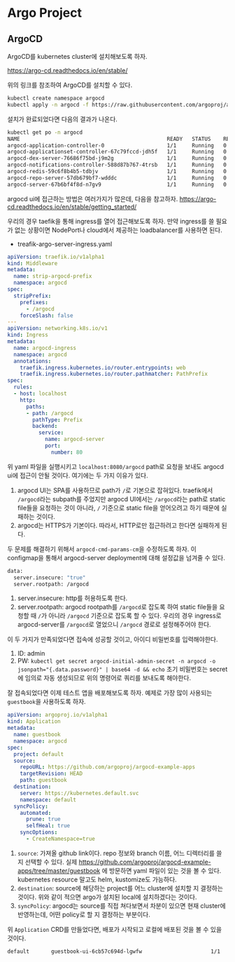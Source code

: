 # Argo Project

## ArgoCD
ArgoCD를 kubernetes cluster에 설치해보도록 하자.

https://argo-cd.readthedocs.io/en/stable/

위의 링크를 참조하여 ArgoCD를 설치할 수 있다.

```sh
kubectl create namespace argocd
kubectl apply -n argocd -f https://raw.githubusercontent.com/argoproj/argo-cd/stable/manifests/install.yaml
```

설치가 완료되었다면 다음의 결과가 나온다.

```sh
kubectl get po -n argocd 
NAME                                               READY   STATUS    RESTARTS   AGE
argocd-application-controller-0                    1/1     Running   0          37s
argocd-applicationset-controller-67c79fccd-jdh5f   1/1     Running   0          37s
argocd-dex-server-76686f75bd-j9m2g                 1/1     Running   0          37s
argocd-notifications-controller-588d87b767-4trsb   1/1     Running   0          37s
argocd-redis-59c6f8b4b5-tdbjv                      1/1     Running   0          37s
argocd-repo-server-57db679bf7-wdddc                1/1     Running   0          37s
argocd-server-67b6bf4f8d-n7gv9                     1/1     Running   0          37s
```

argocd ui에 접근하는 방법은 여러가지가 많은데, 다음을 참고하자. https://argo-cd.readthedocs.io/en/stable/getting_started/

우리의 경우 taefik을 통해 ingress를 열어 접근해보도록 하자. 만약 ingress를 쓸 필요가 없는 상황이면 NodePort나 cloud에서 제공하는 loadbalancer를 사용하면 된다.

- treafik-argo-server-ingress.yaml
```yaml
apiVersion: traefik.io/v1alpha1
kind: Middleware
metadata:
  name: strip-argocd-prefix
  namespace: argocd
spec:
  stripPrefix:
    prefixes:
      - /argocd
    forceSlash: false
---
apiVersion: networking.k8s.io/v1
kind: Ingress
metadata:
  name: argocd-ingress
  namespace: argocd
  annotations:
    traefik.ingress.kubernetes.io/router.entrypoints: web
    traefik.ingress.kubernetes.io/router.pathmatcher: PathPrefix
spec:
  rules:
  - host: localhost
    http:
      paths:
      - path: /argocd
        pathType: Prefix
        backend:
          service:
            name: argocd-server
            port:
              number: 80
```
위 yaml 파일을 실행시키고 `localhost:8080/argocd` path로 요청을 보내도 argocd ui에 접근이 안될 것이다. 여기에는 두 가지 이유가 있다.

1. argocd UI는 SPA를 사용하므로 path가 `/`로 기본으로 잡혀있다. traefik에서 `/argocd`라는 subpath를 주었지만 argocd UI에서는 `/argocd`라는 path로 static file들을 요청하는 것이 아니라, `/` 기준으로 static file을 얻어오려고 하기 때문에 실패하는 것이다.
2. argocd는 HTTPS가 기본이다. 따라서, HTTP로만 접근하려고 한다면 실패하게 된다. 

두 문제를 해결하기 위해서 `argocd-cmd-params-cm`을 수정하도록 하자. 이 configmap을 통해서 argocd-server deployment에 대해 설정값을 넘겨줄 수 있다.
```sh
data:
  server.insecure: "true"
  server.rootpath: /argocd
```
1. server.insecure: http를 허용하도록 한다.
2. server.rootpath: argocd rootpath를 `/argocd`로 잡도록 하여 static file들을 요청할 때 `/`가 아니라 `/argocd` 기준으로 잡도록 할 수 있다. 우리의 경우 ingress로 argocd-server를 `/argocd`로 열었으니 `/argocd` 경로로 설정해주어야 한다.

이 두 가지가 만족되었다면 접속에 성공할 것이고, 아이디 비밀번호를 입력해야한다.

1. ID: admin
2. PW: `kubectl get secret argocd-initial-admin-secret -n argocd -o jsonpath="{.data.password}" | base64 -d && echo`
초기 비밀번호는 secret에 임의로 자동 생성되므로 위의 명령어로 쿼리를 보내도록 해야한다.

잘 접속되었다면 이제 테스트 앱을 배포해보도록 하자. 예제로 가장 많이 사용되는 `guestbook`을 사용하도록 하자.
```yaml
apiVersion: argoproj.io/v1alpha1
kind: Application
metadata:
  name: guestbook
  namespace: argocd
spec:
  project: default
  source:
    repoURL: https://github.com/argoproj/argocd-example-apps
    targetRevision: HEAD
    path: guestbook
  destination:
    server: https://kubernetes.default.svc
    namespace: default
  syncPolicy:
    automated:
      prune: true
      selfHeal: true
    syncOptions:
      - CreateNamespace=true
```
1. `source`: 가져올 github link이다. repo 정보와 branch 이름, 어느 디렉터리를 쓸 지 선택할 수 있다. 실제 https://github.com/argoproj/argocd-example-apps/tree/master/guestbook 에 방문하면 yaml 파일이 있는 것을 볼 수 있다. kubernetes resource 말고도 helm, kustomize도 가능하다.
2. `destination`: source에 해당하는 project를 어느 cluster에 설치할 지 결정하는 것이다. 위와 같이 적으면 argo가 설치된 local에 설치하겠다는 것이다. 
3. `syncPolicy`: argocd는 source를 직접 쳐다보면서 차분이 있으면 현재 cluster에 반영하는데, 어떤 policy로 할 지 결정하는 부분이다.

위 `Application` CRD를 만들었다면, 배포가 시작되고 로컬에 배포된 것을 볼 수 있을 것이다.

```sh
default       guestbook-ui-6cb57c694d-lgwfw                      1/1     Running   0              40s
```